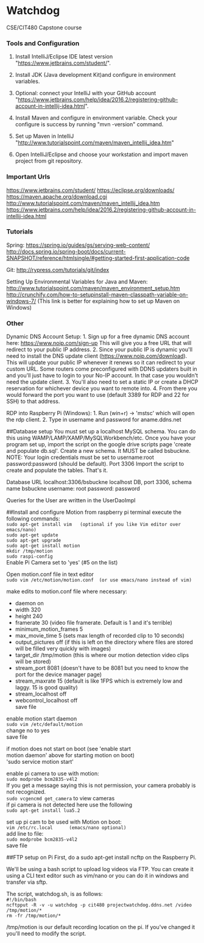 # Watchdog
CSE/CIT480 Capstone course

### Tools and Configuration

   1. Install IntelliJ/Eclipse IDE latest version "https://www.jetbrains.com/student/".

   2. Install JDK (Java development Kit)and configure in environment variables.

   3. Optional: connect your IntelliJ with your GitHub account "https://www.jetbrains.com/help/idea/2016.2/registering-github-account-in-intellij-idea.html".

   4. Install Maven and configure in environment variable. Check your configure is success by running "mvn -version" command.

   5. Set up Maven in IntelliJ "http://www.tutorialspoint.com/maven/maven_intellij_idea.htm"

   6. Open IntelliJ/Eclipse and choose your workstation and import maven project from git repository.




### Important Urls

https://www.jetbrains.com/student/
https://eclipse.org/downloads/
https://maven.apache.org/download.cgi
http://www.tutorialspoint.com/maven/maven_intellij_idea.htm
https://www.jetbrains.com/help/idea/2016.2/registering-github-account-in-intellij-idea.html



### Tutorials

Spring: 
	https://spring.io/guides/gs/serving-web-content/
	http://docs.spring.io/spring-boot/docs/current-SNAPSHOT/reference/htmlsingle/#getting-started-first-application-code

Git: 
	http://rypress.com/tutorials/git/index
	
Setting Up Environmental Variables for Java and Maven:
	http://www.tutorialspoint.com/maven/maven_environment_setup.htm
	http://crunchify.com/how-to-setupinstall-maven-classpath-variable-on-windows-7/ (This link is better for explaining how to set up Maven on Windows)
	


### Other

Dynamic DNS Account Setup:
	1. Sign up for a free dynamic DNS account here: https://www.noip.com/sign-up This will give you a free URL that will redirect to your public IP address. 
	2. Since your public IP is dynamic you'll need to install the DNS update client (https://www.noip.com/download). This will update your public IP whenever it renews so it can redirect to your custom URL. Some routers come preconfigured with DDNS updaters built in and you'll just have to login to your No-IP account. In that case you wouldn't need the update client. 
	3. You'll also need to set a static IP or create a DHCP reservation for whichever device you want to remote into. 
	4. From there you would forward the port you want to use (default 3389 for RDP and 22 for SSH) to that address.

RDP into Raspberry Pi (Windows):
	1. Run (win+r) -> 'mstsc' which will open the rdp client. 
	2. Type in username and password for aname.ddns.net


##Database setup
You must set up a localhost MySQL schema. You can do this using WAMP/LAMP/XAMP/MySQLWorkbench/etc.
Once you have your program set up, import the script on the google drive scripts page 'create and populate db.sql'.
Create a new schema. It MUST be called bsbuckne.
NOTE: Your login credentials must be set to username:root password:password (should be default). Port 3306
Import the script to create and populate the tables.
That's it.

Database URL localhost:3306/bsbuckne  localhost DB, port 3306, schema name bsbuckne
username: root
password: password

Queries for the User are written in the UserDaoImpl


##Install and configure Motion
from raspberry pi terminal execute the following commands:                      <br />
`sudo apt-get install vim   (optional if you like Vim editor over emacs/nano)`  <br />
`sudo apt-get update`                                                           <br />
`sudo apt-get upgrade`                                                          <br />
`sudo apt-get install motion`                                                   <br />
`mkdir /tmp/motion`                                                             <br />
`sudo raspi-config`                                                             <br />
Enable Pi Camera set to 'yes' (#5 on the list)

Open motion.conf file in text editor    <br />
`sudo vim /etc/motion/motion.conf  (or use emacs/nano instead of vim)`

make edits to motion.conf file where necessary:
* daemon on
* width 320
* height 240
* framerate 30            (video file framerate. Default is 1 and it's terrible)
* minimum_motion_frames 5
* max_movie_time 5       (sets max length of recorded clip to 10 seconds)
* output_pictures off     (if this is left on the directory where files are stored will be filled very quickly with images)
* target_dir /tmp/motion  (this is where our motion detection video clips will be stored)
* stream_port 8081        (doesn't have to be 8081 but you need to know the port for the device manager page)
* stream_maxrate 15       (default is like 1FPS which is extremely low and laggy. 15 is good quality)
* stream_localhost off
* webcontrol_localhost off                          <br />
save file

enable motion start daemon                          <br />
`sudo vim /etc/default/motion`                      <br />
change no to yes                                    <br />
save file                                           <br />

if motion does not start on boot (see 'enable start <br />
motion daemon' above for starting motion on boot) 	<br />
'sudo service motion start'

enable pi camera to use with motion:                <br />
`sudo modprobe bcm2835-v4l2`                        <br />
If you get a message saying this is not permission, your camera probably is not recognized. <br />
`sudo vcgencmd get_camera` to view cameras          <br />
if pi camera is not detected here use the following <br />
`sudo apt-get install lua5.2`

set up pi cam to be used with Motion on boot:       <br />
`vim /etc/rc.local      (emacs/nano optional)`      <br />
add line to file:                                   <br />
`sudo modprobe bcm2835-v4l2`                        <br />
save file

##FTP setup on Pi
First, do a sudo apt-get install ncftp on the Raspberry Pi.

We'll be using a bash script to upload log videos via FTP.
You can create it using a CLI text editor such as vim/nano or you can do it in windows and transfer via sftp.

The script, watchdog.sh, is as follows: 												<br />
`#!/bin/bash`																			<br />
`ncftpput -R -v -u watchdog -p cit480 projectwatchdog.ddns.net /video /tmp/motion/*` 	<br />
`rm -fr /tmp/motion/*`																	<br />

/tmp/motion is our default recording location on the pi. If you've changed it you'll need to modify the script.
